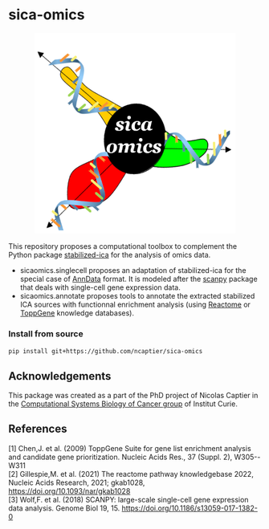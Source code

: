 # sica-omics

<p align="center">
    <img src="https://github.com/ncaptier/sica-omics/blob/main/temporary_logo.png" width="400" height="400" />
</p>

This repository proposes a computational toolbox to complement the Python package [stabilized-ica](https://github.com/ncaptier/stabilized-ica) for the analysis of omics data.   

* sicaomics.singlecell proposes an adaptation of stabilized-ica for the special case of [AnnData](https://anndata.readthedocs.io/en/latest/) format. It is modeled after the [scanpy](https://scanpy.readthedocs.io/en/stable/) package that deals with single-cell gene expression data.
* sicaomics.annotate proposes tools to annotate the extracted stabilized ICA sources with functionnal enrichment analysis (using [Reactome](https://reactome.org/) or [ToppGene](https://toppgene.cchmc.org/) knowledge databases).


### Install from source
```
pip install git+https://github.com/ncaptier/sica-omics
```


## Acknowledgements

This package was created as a part of the PhD project of Nicolas Captier in the [Computational Systems Biology of Cancer group](https://sysbio.curie.fr/) of Institut Curie.

## References

[1] Chen,J. et al. (2009) ToppGene Suite for gene list enrichment analysis and candidate
gene prioritization. Nucleic Acids Res., 37 (Suppl. 2), W305--W311   
[2] Gillespie,M. et al. (2021) The reactome pathway knowledgebase 2022, Nucleic Acids Research, 2021; gkab1028, https://doi.org/10.1093/nar/gkab1028   
[3] Wolf,F. et al. (2018) SCANPY: large-scale single-cell gene expression data analysis. Genome Biol 19, 15. https://doi.org/10.1186/s13059-017-1382-0   